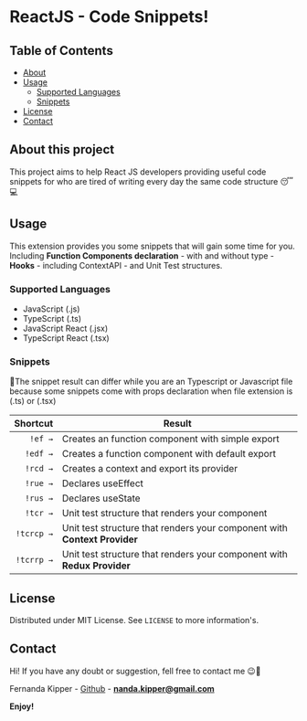 # ReactJS - Code Snippets!
## Table of Contents

- [About](#About-this-project)
- [Usage](#Usage)
  - [Supported Languages](#supported-languages)
  - [Snippets](#snippets)
- [License](#license)
- [Contact](#contact)


## About this project

This project aims to help React JS developers providing useful code snippets for who are 
tired of writing every day the same code structure 😴💻
## Usage

This extension provides you some snippets that will gain some time for you. Including 
**Function Components declaration** - with and without type - **Hooks** - including ContextAPI - and Unit Test structures.

### Supported Languages

- JavaScript (.js)
- TypeScript (.ts)
- JavaScript React (.jsx)
- TypeScript React (.tsx)
### Snippets

📌The snippet result can differ while you are an Typescript or Javascript file because some snippets come with props declaration
when file extension is (.ts) or (.tsx)

|                    Shortcut | Result                                                                       |
| -------------------------:  | -----------------------------------------------------------------------------|
|                     `!ef →` | Creates an function component with simple export                             |
|                    `!edf →` | Creates a function component with default export                             |
|                    `!rcd →` | Creates a context and export its provider                                    |
|                   `!rue →`  | Declares useEffect                                                           |
|                    `!rus →` | Declares useState                                                            |
|                    `!tcr →` | Unit test structure that renders your component                              |
|                  `!tcrcp →` | Unit test structure that renders your component with **Context Provider**    |
|                  `!tcrrp →` | Unit test structure that renders your component with **Redux Provider**      |

## License

Distributed under MIT License. See `LICENSE` to more information's.

## Contact

Hi! If you have any doubt or suggestion, fell free to contact me 😉📲

Fernanda Kipper - [Github](https://github.com/Fernanda-Kipper) - **nanda.kipper@gmail.com**

**Enjoy!**
